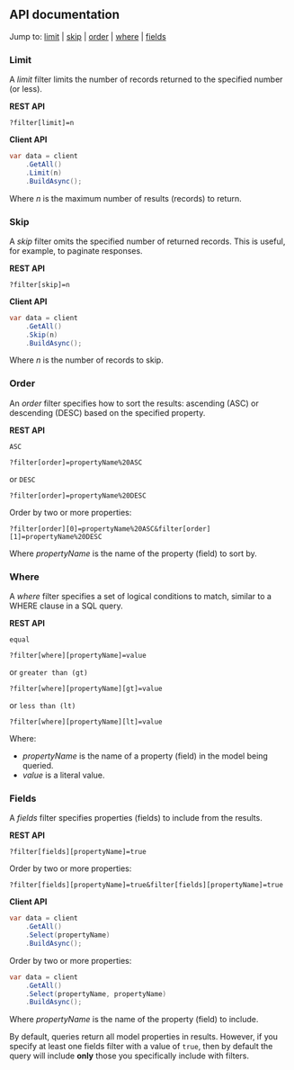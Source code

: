 ## API documentation

Jump to:
  [limit](#limit) |
  [skip](#skip) |
  [order](#order) |
  [where](#where) |
  [fields](#fields)

### Limit

A *limit* filter limits the number of records returned to the specified number (or less).

**REST API**

```
?filter[limit]=n
```

**Client API**

``` cs
var data = client
    .GetAll()
    .Limit(n)
    .BuildAsync();
```

Where *n* is the maximum number of results (records) to return.

### Skip

A *skip* filter omits the specified number of returned records. This is useful, for example, to paginate responses.

**REST API**

```
?filter[skip]=n
```

**Client API**

``` cs
var data = client
    .GetAll()
    .Skip(n)
    .BuildAsync();
```

Where *n* is the number of records to skip.

### Order

An *order* filter specifies how to sort the results: ascending (ASC) or descending (DESC) based on the specified property.

**REST API**

`ASC`

```
?filter[order]=propertyName%20ASC
```

or `DESC`

```
?filter[order]=propertyName%20DESC
```

Order by two or more properties:

```
?filter[order][0]=propertyName%20ASC&filter[order][1]=propertyName%20DESC
```

Where *propertyName* is the name of the property (field) to sort by. 

### Where

A *where* filter specifies a set of logical conditions to match, similar to a WHERE clause in a SQL query.

**REST API**

`equal`

```
?filter[where][propertyName]=value
```

or `greater than (gt)`

```
?filter[where][propertyName][gt]=value
```

or `less than (lt)`

```
?filter[where][propertyName][lt]=value
```

Where:

 - *propertyName* is the name of a property (field) in the model being queried.
 - *value* is a literal value.

### Fields

A *fields* filter specifies properties (fields) to include from the results.

**REST API**

```
?filter[fields][propertyName]=true
```

Order by two or more properties:

```
?filter[fields][propertyName]=true&filter[fields][propertyName]=true
```

**Client API**

``` cs
var data = client
    .GetAll()
    .Select(propertyName)
    .BuildAsync();
```

Order by two or more properties:

``` cs
var data = client
    .GetAll()
    .Select(propertyName, propertyName)
    .BuildAsync();
```

Where *propertyName* is the name of the property (field) to include.

By default, queries return all model properties in results. However, if you specify at least one fields filter with a value of `true`, then by default the query will include **only** those you specifically include with filters.